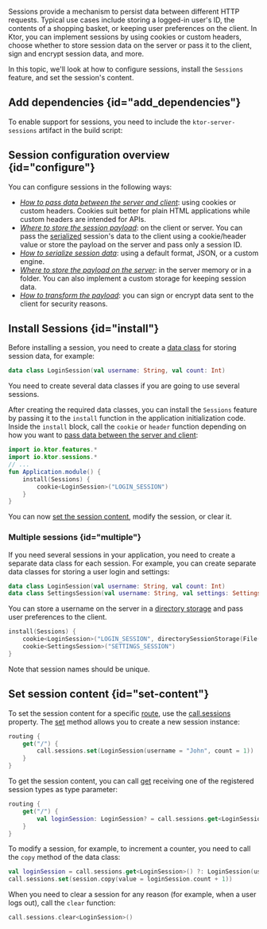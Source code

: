 [//]: # (title: Sessions)

<microformat>
<var name="example_name" value="sessions"/>
<include src="lib.md" include-id="download_example"/>
</microformat>

Sessions provide a mechanism to persist data between different HTTP requests. Typical use cases include storing a logged-in user's ID, the contents of a shopping basket, or keeping user preferences on the client. In Ktor, you can implement sessions by using cookies or custom headers, choose whether to store session data on the server or pass it to the client, sign and encrypt session data, and more.

In this topic, we'll look at how to configure sessions, install the `Sessions` feature, and set the session's content.

## Add dependencies {id="add_dependencies"}
To enable support for sessions, you need to include the `ktor-server-sessions` artifact in the build script:
<var name="artifact_name" value="ktor-server-sessions"/>
<include src="lib.md" include-id="add_ktor_artifact"/>


## Session configuration overview {id="configure"}
You can configure sessions in the following ways:
- *[How to pass data between the server and client](cookie_header.md)*: using cookies or custom headers. Cookies suit better for plain HTML applications while custom headers are intended for APIs.
- *[Where to store the session payload](client_server.md)*: on the client or server. You can pass the [serialized](serializers.md) session's data to the client using a cookie/header value or store the payload on the server and pass only a session ID.
- *[How to serialize session data](serializers.md)*: using a default format, JSON, or a custom engine.
- *[Where to store the payload on the server](storages.md)*: in the server memory or in a folder. You can also implement a custom storage for keeping session data.
- *[How to transform the payload](transformers.md)*: you can sign or encrypt data sent to the client for security reasons.


## Install Sessions {id="install"}
Before installing a session, you need to create a [data class](https://kotlinlang.org/docs/data-classes.html) for storing session data, for example:
```kotlin
data class LoginSession(val username: String, val count: Int)
```
You need to create several data classes if you are going to use several sessions. 

After creating the required data classes, you can install the `Sessions` feature by passing it to the `install` function in the application initialization code. Inside the `install` block, call the `cookie` or `header` function depending on how you want to [pass data between the server and client](cookie_header.md):
```kotlin
import io.ktor.features.*
import io.ktor.sessions.*
// ...
fun Application.module() {
    install(Sessions) {
        cookie<LoginSession>("LOGIN_SESSION")
    }
}
```
You can now [set the session content](#set-content), modify the session, or clear it.

### Multiple sessions {id="multiple"}
If you need several sessions in your application, you need to create a separate data class for each session. For example, you can create separate data classes for storing a user login and settings:
```kotlin
data class LoginSession(val username: String, val count: Int)
data class SettingsSession(val username: String, val settings: Settings)
```
You can store a username on the server in a [directory storage](storages.md) and pass user preferences to the client.
```kotlin
install(Sessions) {
    cookie<LoginSession>("LOGIN_SESSION", directorySessionStorage(File(".sessions"), cached = true))
    cookie<SettingsSession>("SETTINGS_SESSION")
}
```
Note that session names should be unique.


## Set session content {id="set-content"}
To set the session content for a specific [route](Routing_in_Ktor.md), use the [call.sessions](https://api.ktor.io/%ktor_version%/io.ktor.sessions/sessions.html) property. The [set](https://api.ktor.io/%ktor_version%/io.ktor.sessions/-current-session/set.html) method allows you to create a new session instance:
```kotlin
routing {
    get("/") {
        call.sessions.set(LoginSession(username = "John", count = 1))
    }
}
```
To get the session content, you can call [get](https://api.ktor.io/%ktor_version%/io.ktor.sessions/-current-session/get.html) receiving one of the registered session types as type parameter:
```kotlin
routing {
    get("/") {
        val loginSession: LoginSession? = call.sessions.get<LoginSession>()
    }
}
```
To modify a session, for example, to increment a counter, you need to call the `copy` method of the data class:
```kotlin
val loginSession = call.sessions.get<LoginSession>() ?: LoginSession(username = "Initial", count = 0)
call.sessions.set(session.copy(value = loginSession.count + 1))
```
When you need to clear a session for any reason (for example, when a user logs out), call the `clear` function:
```kotlin
call.sessions.clear<LoginSession>()
```





